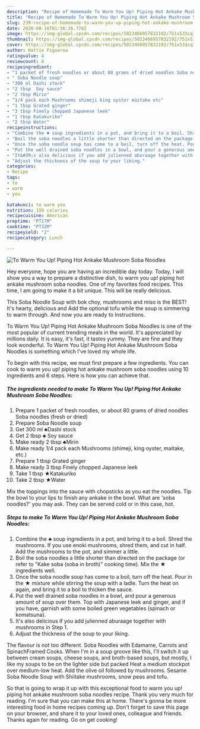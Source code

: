 ```yaml
---
description: "Recipe of Homemade To Warm You Up! Piping Hot Ankake Mushroom Soba Noodles"
title: "Recipe of Homemade To Warm You Up! Piping Hot Ankake Mushroom Soba Noodles"
slug: 239-recipe-of-homemade-to-warm-you-up-piping-hot-ankake-mushroom-soba-noodles
date: 2020-08-16T01:56:26.776Z
image: https://img-global.cpcdn.com/recipes/5023466957832192/751x532cq70/to-warm-you-up-piping-hot-ankake-mushroom-soba-noodles-recipe-main-photo.jpg
thumbnail: https://img-global.cpcdn.com/recipes/5023466957832192/751x532cq70/to-warm-you-up-piping-hot-ankake-mushroom-soba-noodles-recipe-main-photo.jpg
cover: https://img-global.cpcdn.com/recipes/5023466957832192/751x532cq70/to-warm-you-up-piping-hot-ankake-mushroom-soba-noodles-recipe-main-photo.jpg
author: Hattie Figueroa
ratingvalue: 4
reviewcount: 8
recipeingredient:
- "1 packet of fresh noodles or about 80 grams of dried noodles Soba noodles fresh or dried"
- " Soba Noodle soup"
- "300 ml Dashi stock"
- "2 tbsp  Soy sauce"
- "2 tbsp Mirin"
- "1/4 pack each Mushrooms shimeji king oyster maitake etc"
- "1 tbsp Grated ginger"
- "3 tbsp Finely chopped Japanese leek"
- "1 tbsp Katakuriko"
- "2 tbsp Water"
recipeinstructions:
- "Combine the ♣ soup ingredients in a pot, and bring it to a boil. Shred the mushrooms. If you use enoki mushrooms, shred them, and cut in half. Add the mushrooms to the pot, and simmer a little."
- "Boil the soba noodles a little shorter than directed on the package (or refer to &#34;Kake soba (soba in broth)&#34; cooking time). Mix the ★ ingredients well."
- "Once the soba noodle soup has come to a boil, turn off the heat. Pour in the ★ mixture while stirring the soup with a ladle. Turn the heat on again, and bring it to a boil to thicken the sauce."
- "Put the well drained soba noodles in a bowl, and pour a generous amount of soup over them. Top with Japanese leek and ginger, and if you have, garnish with some boiled green vegetables (spinach or komatsuna)."
- "It&#39;s also delicious if you add julienned aburaage together with mushrooms in Step 1."
- "Adjust the thickness of the soup to your liking."
categories:
- Recipe
tags:
- to
- warm
- you

katakunci: to warm you 
nutrition: 159 calories
recipecuisine: American
preptime: "PT17M"
cooktime: "PT32M"
recipeyield: "2"
recipecategory: Lunch

---
```



![To Warm You Up! Piping Hot Ankake Mushroom Soba Noodles](https://img-global.cpcdn.com/recipes/5023466957832192/751x532cq70/to-warm-you-up-piping-hot-ankake-mushroom-soba-noodles-recipe-main-photo.jpg)

Hey everyone, hope you are having an incredible day today. Today, I will show you a way to prepare a distinctive dish, to warm you up! piping hot ankake mushroom soba noodles. One of my favorites food recipes. This time, I am going to make it a bit unique. This will be really delicious.

This Soba Noodle Soup with bok choy, mushrooms and miso is the BEST! It&#39;s hearty, delicious and Add the optional tofu while the soup is simmering to warm through. And now you are ready to Instructions.

To Warm You Up! Piping Hot Ankake Mushroom Soba Noodles is one of the most popular of current trending meals in the world. It's appreciated by millions daily. It is easy, it's fast, it tastes yummy. They are fine and they look wonderful. To Warm You Up! Piping Hot Ankake Mushroom Soba Noodles is something which I've loved my whole life.


To begin with this recipe, we must first prepare a few ingredients. You can cook to warm you up! piping hot ankake mushroom soba noodles using 10 ingredients and 6 steps. Here is how you can achieve that.

<!--inarticleads1-->

##### The ingredients needed to make To Warm You Up! Piping Hot Ankake Mushroom Soba Noodles:

1. Prepare 1 packet of fresh noodles, or about 80 grams of dried noodles Soba noodles (fresh or dried)
1. Prepare  Soba Noodle soup
1. Get 300 ml ♣Dashi stock
1. Get 2 tbsp ♣ Soy sauce
1. Make ready 2 tbsp ♣Mirin
1. Make ready 1/4 pack each Mushrooms (shimeji, king oyster, maitake, etc.)
1. Prepare 1 tbsp Grated ginger
1. Make ready 3 tbsp Finely chopped Japanese leek
1. Take 1 tbsp ★Katakuriko
1. Take 2 tbsp ★Water


Mix the toppings into the sauce with chopsticks as you eat the noodles. Tip the bowl to your lips to finish any ankake in the bowl. What are &#39;soba noodles?&#39; you may ask. They can be served cold or in this case, hot. 

<!--inarticleads2-->

##### Steps to make To Warm You Up! Piping Hot Ankake Mushroom Soba Noodles:

1. Combine the ♣ soup ingredients in a pot, and bring it to a boil. Shred the mushrooms. If you use enoki mushrooms, shred them, and cut in half. Add the mushrooms to the pot, and simmer a little.
1. Boil the soba noodles a little shorter than directed on the package (or refer to &#34;Kake soba (soba in broth)&#34; cooking time). Mix the ★ ingredients well.
1. Once the soba noodle soup has come to a boil, turn off the heat. Pour in the ★ mixture while stirring the soup with a ladle. Turn the heat on again, and bring it to a boil to thicken the sauce.
1. Put the well drained soba noodles in a bowl, and pour a generous amount of soup over them. Top with Japanese leek and ginger, and if you have, garnish with some boiled green vegetables (spinach or komatsuna).
1. It&#39;s also delicious if you add julienned aburaage together with mushrooms in Step 1.
1. Adjust the thickness of the soup to your liking.


The flavour is not too different. Soba Noodles with Edamame, Carrots and SpinachFramed Cooks. When I&#39;m in a soup groove like this, I&#39;ll switch it up between cream soups, cheese soups, and broth-based soups, but mostly, I like my soups to be on the lighter side but packed Heat a medium stockpot over medium-low heat. Add the olive oil followed by mushrooms. Sesame Soba Noodle Soup with Shiitake mushrooms, snow peas and tofu. 

So that is going to wrap it up with this exceptional food to warm you up! piping hot ankake mushroom soba noodles recipe. Thank you very much for reading. I'm sure that you can make this at home. There's gonna be more interesting food in home recipes coming up. Don't forget to save this page on your browser, and share it to your loved ones, colleague and friends. Thanks again for reading. Go on get cooking!
